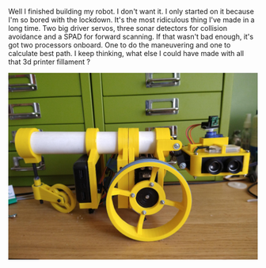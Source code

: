Well I finished building my robot. I don't want it. I only started on it because I'm so bored with the lockdown.
It's the most ridiculous thing I've made in a long time. Two big driver servos, three sonar detectors for collision avoidance and a SPAD for forward scanning. 
If that wasn't bad enough, it's got two processors onboard. One to do the maneuvering and one to calculate best path. I keep thinking, what else I could have made with all that 3d printer fillament ?

![](https://github.com/wicked-rainman/wicked-rainman.github.io/blob/master/pictures/robot.png "One way to waste 3d fillament")

